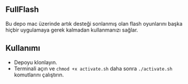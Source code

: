 ## FullFlash

Bu depo mac üzerinde artık desteği sonlanmış olan flash oyunlarını başka hiçbir uygulamaya gerek kalmadan kullanmanızı sağlar.

## Kullanımı
- Depoyu klonlayın.
- Terminali açın ve `chmod +x activate.sh` daha sonra `./activate.sh` komutlarını çalıştırın.
